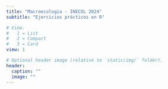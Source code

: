 ```yaml
---
title: "Macroecologia - INECOL 2024"
subtitle: "Ejercicios prácticos en R"

# View.
#   1 = List
#   2 = Compact
#   3 = Card
view: 1

# Optional header image (relative to `static/img/` folder).
header:
  caption: ""
  image: ""
---
```

